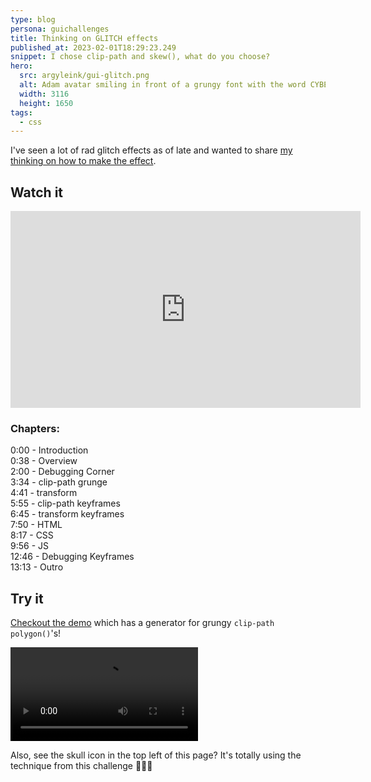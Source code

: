 ```yaml
---
type: blog
persona: guichallenges
title: Thinking on GLITCH effects
published_at: 2023-02-01T18:29:23.249
snippet: I chose clip-path and skew(), what do you choose?
hero:
  src: argyleink/gui-glitch.png
  alt: Adam avatar smiling in front of a grungy font with the word CYBERPINK.
  width: 3116
  height: 1650
tags: 
  - css
---
```


I've seen a lot of rad glitch effects as of late and wanted to share [my thinking on how to make the effect](https://www.youtube.com/watch?v=MR7dClW6iBg&list=PLNYkxOF6rcIAaV1wwI9540OC_3XoIzMjQ).

## Watch it

<iframe width="560" height="315" src="https://www.youtube.com/embed/MR7dClW6iBg" title="YouTube video player" frameborder="0" allow="accelerometer; autoplay; clipboard-write; encrypted-media; gyroscope; picture-in-picture; web-share" allowfullscreen></iframe>

### Chapters:
0:00 - Introduction  
0:38 - Overview  
2:00 - Debugging Corner  
3:34 - clip-path grunge  
4:41 - transform  
5:55 - clip-path keyframes  
6:45 - transform keyframes  
7:50 - HTML  
8:17 - CSS  
9:56 - JS  
12:46 - Debugging Keyframes  
13:13 - Outro  

## Try it

[Checkout the demo](https://gui-challenges.web.app/glitch/dist/) which has a generator for grungy `clip-path` `polygon()`'s!

![](f_auto,q_auto/argyleink/gui-glitch-preview.mp4 "Preview of the demo site $$width:1920,height:1082")

Also, see the skull icon in the top left of this page? It's totally using the technique from this challenge 🤘🏻💀